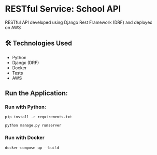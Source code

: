 # RESTful Service: School API

RESTful API developed using Django Rest Framework (DRF) and deployed on AWS

## 🛠️ Technologies Used

- Python
- Django (DRF)
- Docker
- Tests
- AWS

## Run the Application:

### Run with Python: 

    pip install -r requirements.txt

    python manage.py runserver

### Run with Docker

    docker-compose up --build

    

   